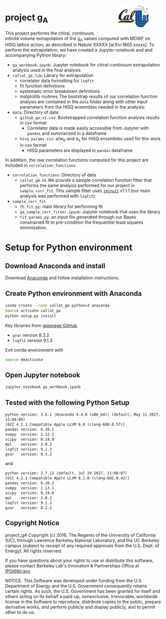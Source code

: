 <figure style="float:right">
    <img
    src="./data/callat_logo.png"
    width="100"
    alt="CalLat logo"
    align="right"
    /img>
</figure>

# project g<sub>A</sub>

This project performs the chiral, continuum, infinite volume extrapolation of the g<sub>A</sub> values computed with MDWF on HISQ lattice action, as described in Nature XXXXX [arXiv:1805.xxxxx].  To perform the extrapolation, we have created a Jupyter notebook and and accompanying Python library:
* `ga_workbook.ipynb`: Jupyter notebook for chiral-continuum extrapolation analysis used in the final analysis
* `callat_ga_lib`: Library for extrapolation
  * correlator data formatting for `lsqfit`
  * fit function definitions
  * systematic error breakdown definitions
  * matplotlib routines
The bootstrap results of our correlation function analysis are contained in the `data` folder along with other input parameters from the HISQ ensembles needed in the analysis:
* `data`: Directory of data
  * `github_ga_v2.csv`: Bootstrapped correlation function analysis results in csv format
    * Correlator data is made easily accessible from Jupyter with `pandas` and summarized in a dataframe
  * `hisq_params.csv`: a/w<sub>0</sub> and α<sub>s</sub> for HISQ ensembles used for this work in csv format
    * HISQ parameters are displayed in `pandas` dataframe

In addition, the raw correlation functions computed for this project are included in `correlation_functions`:
* `correlation_functions`: Directory of data
  * `callat_gA.h5`
We provide a sample correlation function fitter that performs the same analysis performed for our project in `sample_corr_fit`.  This sample fitter uses [`iminuit`](https://iminuit.readthedocs.io/en/latest/) v1.1.1 (our main analysis was performed with `lsqfit`):
* `sample_corr_fit`
  * `fh_fit.py`: main library for performing fit
  * `ga_sample_corr_fitter.ipynb`: Jupyter notebook that uses the library
  * `fit_params.py`: an input file generated through our Bayes constrained fit to pre-condition the frequentist least squares minimization.


# Setup for Python environment
## Download Anaconda and install
Download [Anaconda](https://www.continuum.io/downloads) and follow installation instructions.

## Create Python environment with Anaconda
```bash
conda create --name callat_ga python=3 anaconda
source activate callat_ga
python setup.py install
```

Key libraries from [gplepage GitHub](https://github.com/gplepage).
* `gvar` version 8.3.2
* `lsqfit` version 9.1.3

Exit conda environment with
```bash
source deactivate
```

## Open Jupyter notebook
```bash
jupyter notebook ga_workbook.ipynb
```

## Tested with the following Python Setup
```
python version: 3.6.1 |Anaconda 4.4.0 (x86_64)| (default, May 11 2017, 13:04:09)
[GCC 4.2.1 Compatible Apple LLVM 6.0 (clang-600.0.57)]
pandas version: 0.20.1
numpy  version: 1.12.1
scipy  version: 0.19.0
mpl    version: 2.0.2
lsqfit version: 9.1.3
gvar   version: 8.3.2
```

and

```
python version: 2.7.13 (default, Jul 29 2017, 11:08:07)
[GCC 4.2.1 Compatible Apple LLVM 8.1.0 (clang-802.0.42)]
pandas version: 0.20.3
numpy  version: 1.13.1
scipy  version: 0.19.0
mpl    version: 2.0.2
lsqfit version: 9.1.3
gvar   version: 8.2.2
```

## Copyright Notice

project_gA Copyright (c) 2018, The Regents of the University of California (UC), through Lawrence Berkeley National Laboratory, and the UC Berkeley campus (subject to receipt of any required approvals from the U.S. Dept. of Energy). All rights reserved.

If you have questions about your rights to use or distribute this software, please contact Berkeley Lab's Innovation & Partnerships Office at  IPO@lbl.gov.

NOTICE.  This Software was developed under funding from the U.S. Department of Energy and the U.S. Government consequently retains certain rights.  As such, the U.S. Government has been granted for itself and others acting on its behalf a paid-up, nonexclusive, irrevocable, worldwide license in the Software to reproduce, distribute copies to the public, prepare derivative works, and perform publicly and display publicly, and to permit other to do so.
